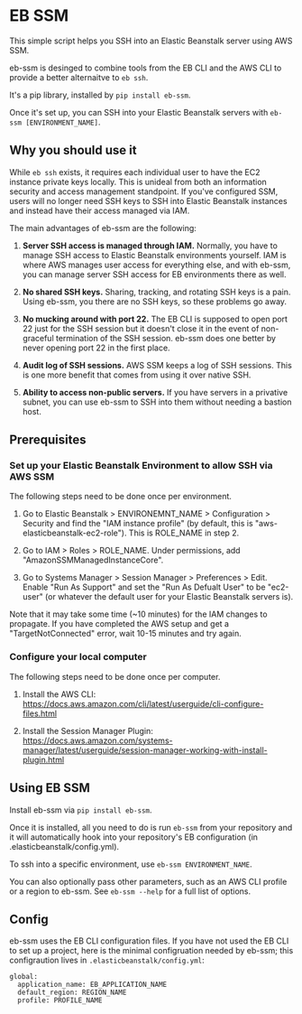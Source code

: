 # EB SSM

This simple script helps you SSH into an Elastic Beanstalk server using AWS SSM.

eb-ssm is desinged to combine tools from the EB CLI and the AWS CLI to provide a better alternaitve to `eb ssh`.

It's a pip library, installed by `pip install eb-ssm`.

Once it's set up, you can SSH into your Elastic Beanstalk servers with `eb-ssm [ENVIRONMENT_NAME]`.


## Why you should use it

While `eb ssh` exists, it requires each individual user to have the EC2 instance private keys locally. This is unideal
from both an information security and access management standpoint. If you've configured SSM, users will no longer need
SSH keys to SSH into Elastic Beanstalk instances and instead have their access managed via IAM.

The main advantages of eb-ssm are the following:

1. **Server SSH access is managed through IAM.**  Normally, you have to manage SSH access to Elastic Beanstalk environments yourself.  IAM is where AWS manages user access for everything else, and with eb-ssm, you can manage server SSH access for EB environments there as well.

2. **No shared SSH keys.**  Sharing, tracking, and rotating SSH keys is a pain.  Using eb-ssm, you there are no SSH keys, so these problems go away.

3. **No mucking around with port 22.**  The EB CLI is supposed to open port 22 just for the SSH session but it doesn't close it in the event of non-graceful termination of the SSH session.  eb-ssm does one better by never opening port 22 in the first place.

4. **Audit log of SSH sessions.**  AWS SSM keeps a log of SSH sessions.  This is one more benefit that comes from using it over native SSH.

5. **Ability to access non-public servers.**  If you have servers in a privative subnet, you can use eb-ssm to SSH into them without needing a bastion host.


## Prerequisites

### Set up your Elastic Beanstalk Environment to allow SSH via AWS SSM

The following steps need to be done once per environment.

1. Go to Elastic Beanstalk > ENVIRONEMNT_NAME > Configuration > Security and find the "IAM instance profile" (by default, this is "aws-elasticbeanstalk-ec2-role").  This is ROLE_NAME in step 2.

2. Go to IAM > Roles > ROLE_NAME.  Under permissions, add "AmazonSSMManagedInstanceCore".

3. Go to Systems Manager > Session Manager > Preferences > Edit.  Enable "Run As Support" and set the "Run As Defualt User" to be "ec2-user" (or whatever the default user for your Elastic Beanstalk servers is).

Note that it may take some time (~10 minutes) for the IAM changes to propagate.  If you have completed the AWS setup and get a "TargetNotConnected" error, wait 10-15 minutes and try again.

### Configure your local computer

The following steps need to be done once per computer.

1. Install the AWS CLI: https://docs.aws.amazon.com/cli/latest/userguide/cli-configure-files.html

2. Install the Session Manager Plugin: https://docs.aws.amazon.com/systems-manager/latest/userguide/session-manager-working-with-install-plugin.html

## Using EB SSM

Install eb-ssm via `pip install eb-ssm`.

Once it is installed, all you need to do is run `eb-ssm` from your repository and it will automatically hook into your repository's EB configuration (in .elasticbeanstalk/config.yml).

To ssh into a specific environment, use `eb-ssm ENVIRONMENT_NAME`.

You can also optionally pass other parameters, such as an AWS CLI profile or a region to eb-ssm.  See `eb-ssm --help` for a full list of options.

## Config

eb-ssm uses the EB CLI configuration files.  If you have not used the EB CLI to set up a project, here is the minimal configruation needed by eb-ssm; this configraution lives in `.elasticbeanstalk/config.yml`:

```
global:
  application_name: EB_APPLICATION_NAME
  default_region: REGION_NAME
  profile: PROFILE_NAME
```

